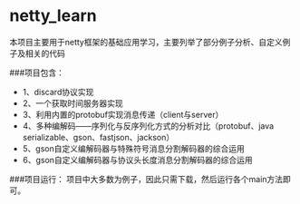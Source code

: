 # netty_learn
本项目主要用于netty框架的基础应用学习，主要列举了部分例子分析、自定义例子及相关的代码

###项目包含：
* 1、discard协议实现
* 2、一个获取时间服务器实现
* 3、利用内置的protobuf实现消息传递（client与server）
* 4、多种编解码——序列化与反序列化方式的分析对比（protobuf、java serializable、gson、fastjson、jackson）
* 5、gson自定义编解码器与特殊符号消息分割解码器的综合运用
* 6、gson自定义编解码器与协议头长度消息分割解码器的综合运用

###项目运行：
项目中大多数为例子，因此只需下载，然后运行各个main方法即可。
